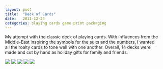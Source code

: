 ```yaml
---
layout: post
title:  "Deck of Cards"
date:   2011-12-24
categories: playing cards game print packaging
---
```


My attempt with the classic deck of playing cards. With influences from the Middle-East inspiring the symbols for the suits and the numbers, I wanted all the roalty cards to tone well with one another. Overall, 14 decks were made and cut by hand as holiday gifts for family and friends.

<img src="https://dl.dropboxusercontent.com/s/rksqxwkjxut1ew8/piece-arabdeck-cover.jpg?dl=0">

<img src="https://dl.dropboxusercontent.com/s/katxe2vghr2xa6o/piece-arabdesk-detail3.jpg?dl=0">

<img src="https://dl.dropboxusercontent.com/s/dcd69yfrh9ctl20/piece-arabdesk-detail4.jpg?dl=0">

<img src="https://dl.dropboxusercontent.com/s/ackac8l2k9cpwlu/piece-arabdesk-detail1.jpg?dl=0">

<img src="https://dl.dropboxusercontent.com/s/pyb24ilc9orjrnw/piece-arabdesk-detail2.jpg?dl=0">
